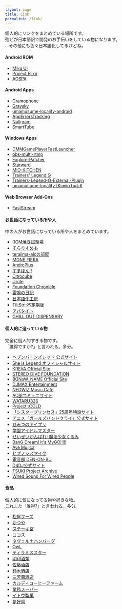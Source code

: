 ```yaml
---
layout: page
title: Link
permalink: /link/
---
```


個人的にリンクをまとめている場所です。<br>
殆どが日本語訳で開発のお手伝いをしている物になります。<br>
...その他にも色々日本語化してるけどね。

#### Android ROM

- [Miku UI](https://github.com/Miku-UI/manifesto)
- [Project Elixir](https://projectelixiros.com/)
- [AOSPA](https://paranoidandroid.co/)

#### Android Apps
- [Gramophone](https://github.com/AkaneTan/Gramophone)
- [Graysky](https://graysky.app/)
- [umamusume-localify-android](https://github.com/Kimjio/umamusume-localify-android/)
- [AppErrorsTracking](https://github.com/KitsunePie/AppErrorsTracking)
- [Nullgram](https://github.com/qwq233/Nullgram)
- [SmartTube](https://smarttubeapp.github.io/)

#### Windows Apps
- [DMMGamePlayerFastLauncher](https://github.com/fa0311/DMMGamePlayerFastLauncher)
- [obs-multi-rtmp](https://sorayuki.github.io/obs-multi-rtmp/)
- [ExplorerPatcher](https://github.com/valinet/ExplorerPatcher)
- [Starward](https://starward.scighost.com/)
- [MIO-KITCHEN](https://github.com/ColdWindScholar/MIO-KITCHEN-SOURCE)
- [Trainers' Legend G](https://github.com/MinamiChiwa/Trainers-Legend-G/)
- [Trainers-Legend-G-External-Plugin](https://github.com/chinosk6/Trainers-Legend-G-External-Plugin)
- [umamusume-localify (Kimjio build)](https://github.com/Kimjio/umamusume-localify)

#### Web Browser Add-Ons
- [FastStream](https://faststream.online/)

#### お世話になっている所や人

中の人がお世話になっている所や人をまとめています。

- [ROM焼き試験場](https://mitanyan98.hatenablog.com/)
- [そらりすめも](https://www.soralis.org/)
- [terajima-alcの部屋](https://terajima-alc.dev/)
- [MONE FIERA](https://note.com/forsaken_love02)
- [AndroPlus](https://androplus.jp/)
- [すまほん!!](https://smhn.info/)
- [Citrocube](https://citrocube.com/)
- [Urute](http://urute.eek.jp/)
- [Foundation Chronicle](https://blog.akane.uk/)
- [雷鳴の日記](https://sorayukinoyume.hatenadiary.org/)
- [日本語化工房](https://www.nihongoka.com/)
- [TiltStr::不定期版](http://tiltstr.seesaa.net/)
- [アパタイト](https://www.appetite-game.com/)
- [CHILL OUT DISPENSARY](https://twitter.com/chillout_cbd)


#### 個人的に追っている物

完全に個人的すぎる物です。<br>
「誰得ですか?」と言われる。多分。

- [ヘブンバーンズレッド 公式サイト](https://heaven-burns-red.com/)
- [She is Legend オフィシャルサイト](https://www.she-is-legend.com/)
- [KREVA Official Site](https://www.kreva.biz/)
- [STEREO DIVE FOUNDATION](https://stereodivefoundation.jp/)
- [(K)NoW_NAME Official Site](https://knowname.jp/)
- [DJMAX Entertainment](https://www.youtube.com/@DJMAXENT)
- [NEOWIZ Music Cafe](https://soundcloud.com/neowiz_ic_sound)
- [AC部コミュニサイト](https://www.ac-bu.info/)
- [WATARU336](https://bansoukou.org/)
- [Project:;COLD](https://www.project-cold.net/)
- [「シスタープリンセス」25周年特設サイト](http://sister-princess20th.com/)
- [アニメ「ガールズバンドクライ」公式サイト](https://girls-band-cry.com/)
- [ひみつのアイプリ](https://aipri.jp/)
- [学園アイドルマスター](https://gakuen.idolmaster-official.jp/)
- [せいぜいがんばれ! 魔法少女くるみ](https://www.seizeiganbare.jp/)
- [BanG Dream! It's MyGO!!!!!](https://anime.bang-dream.com/mygo/)
- [Ave Mujica](https://avemujica.bang-dream.com/)
- [ヒプノシスマイク](https://hypnosismic.com/)
- [電音部 DEN-ON-BU](https://denonbu.jp/)
- [D4DJ公式サイト](https://d4dj-pj.com/)
- [TSUKI Project Archive](https://systemspace.network/)
- [Wired Sound For Wired People](https://fauux.neocities.org/)

#### 食品

個人的に気になってる物や好きな物。<br>
これまた「誰得?」と言われる。多分。

- [松屋フーズ](https://www.matsuyafoods.co.jp/)
- [かつや](https://www.arclandservice.co.jp/katsuya/)
- [ステーキ宮](https://www.miya.com/)
- [ココス](https://www.cocos-jpn.co.jp/)
- [タヴェルナハンバーグ](https://www.instagram.com/tavernahamburg)
- [OwL](https://owl-ocha.com/)
- [ティラミススター](https://thetiramisustar.com/)
- [明利酒類](https://meirishurui.com/)
- [佐藤酒店](https://www.sake-ibaraki.com/)
- [鈴木酒店](http://www.sake-online.com/)
- [三芳菊酒造](https://www.instagram.com/miyoshikiku)
- [カルディコーヒーファーム](https://www.kaldi.co.jp/)
- [業務スーパー](https://www.gyomusuper.jp/)
- [イトウ製菓](https://www.mr-ito.jp/)
- [是好醤](https://koreiijan.net/)
